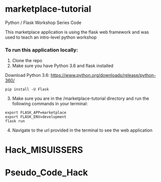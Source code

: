 # marketplace-tutorial

Python / Flask Workshop Series Code

This marketplace application is using the flask web framework and was used to teach an intro-level python workshop

### To run this application locally:

1. Clone the repo
2. Make sure you have Python 3.6 and flask installed

Download Python 3.6: https://www.python.org/downloads/release/python-360/

```
pip install -U Flask

```

3. Make sure you are in the /marketplace-tutorial directory and run the following commands in your terminal:

```
export FLASK_APP=marketplace
export FLASK_ENV=development
flask run
```

4. Navigate to the url provided in the terminal to see the web application

# Hack_MISUISSERS
# Pseudo_Code_Hack
